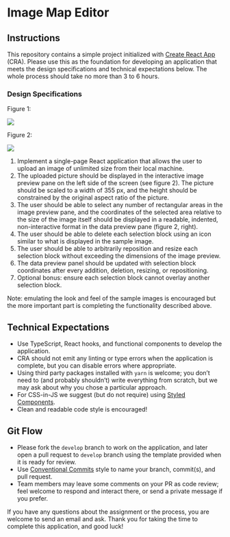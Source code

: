 # Image Map Editor

## Instructions

This repository contains a simple project initialized with [Create React App](https://create-react-app.dev/) (CRA). Please use this as the foundation for developing an application that meets the design specifications and technical expectations below. The whole process should take no more than 3 to 6 hours.

### Design Specifications

Figure 1:

<img src="./src/assets/q1.jpg" />

Figure 2:

<img src="./src/assets/q2.jpg" />

1. Implement a single-page React application that allows the user to upload an image of unlimited size from their local machine.
2. The uploaded picture should be displayed in the interactive image preview pane on the left side of the screen (see figure 2). The picture should be scaled to a width of 355 px, and the height should be constrained by the original aspect ratio of the picture.
3. The user should be able to select any number of rectangular areas in the image preview pane, and the coordinates of the selected area relative to the size of the image itself should be displayed in a readable, indented, non-interactive format in the data preview pane (figure 2, right).
4. The user should be able to delete each selection block using an icon similar to what is displayed in the sample image.
5. The user should be able to arbitrarily reposition and resize each selection block without exceeding the dimensions of the image preview.
6. The data preview panel should be updated with selection block coordinates after every addition, deletion, resizing, or repositioning.
7. Optional bonus: ensure each selection block cannot overlay another selection block.

Note: emulating the look and feel of the sample images is encouraged but the more important part is completing the functionality described above.

## Technical Expectations

- Use TypeScript, React hooks, and functional components to develop the application.
- CRA should not emit any linting or type errors when the application is complete, but you can disable errors where appropriate.
- Using third party packages installed with `yarn` is welcome; you don’t need to (and probably shouldn’t) write everything from scratch, but we may ask about why you chose a particular approach.
- For CSS-in-JS we suggest (but do not require) using [Styled Components](https://styled-components.com/).
- Clean and readable code style is encouraged!

## Git Flow

- Please fork the `develop` branch to work on the application, and later open a pull request to `develop` branch using the template provided when it is ready for review.
- Use [Conventional Commits](https://www.conventionalcommits.org/en/v1.0.0/) style to name your branch, commit(s), and pull request.
- Team members may leave some comments on your PR as code review; feel welcome to respond and interact there, or send a private message if you prefer.

If you have any questions about the assignment or the process, you are welcome to send an email and ask. Thank you for taking the time to complete this application, and good luck!
